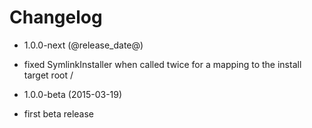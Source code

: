Changelog
=========

* 1.0.0-next (@release_date@)

 * fixed SymlinkInstaller when called twice for a mapping to the install target
   root /
 
* 1.0.0-beta (2015-03-19)

 * first beta release
